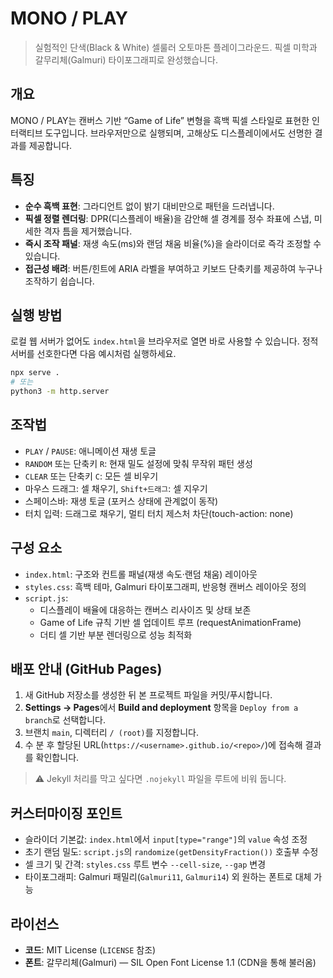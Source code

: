 # MONO / PLAY

> 실험적인 단색(Black & White) 셀룰러 오토마톤 플레이그라운드. 픽셀 미학과 갈무리체(Galmuri) 타이포그래피로 완성했습니다.

## 개요
MONO / PLAY는 캔버스 기반 “Game of Life” 변형을 흑백 픽셀 스타일로 표현한 인터랙티브 도구입니다. 브라우저만으로 실행되며, 고해상도 디스플레이에서도 선명한 결과를 제공합니다.

## 특징
- **순수 흑백 표현**: 그라디언트 없이 밝기 대비만으로 패턴을 드러냅니다.
- **픽셀 정렬 렌더링**: DPR(디스플레이 배율)을 감안해 셀 경계를 정수 좌표에 스냅, 미세한 격자 틈을 제거했습니다.
- **즉시 조작 패널**: 재생 속도(ms)와 랜덤 채움 비율(%)을 슬라이더로 즉각 조정할 수 있습니다.
- **접근성 배려**: 버튼/힌트에 ARIA 라벨을 부여하고 키보드 단축키를 제공하여 누구나 조작하기 쉽습니다.

## 실행 방법
로컬 웹 서버가 없어도 `index.html`을 브라우저로 열면 바로 사용할 수 있습니다. 정적 서버를 선호한다면 다음 예시처럼 실행하세요.

```bash
npx serve .
# 또는
python3 -m http.server
```

## 조작법
- `PLAY` / `PAUSE`: 애니메이션 재생 토글
- `RANDOM` 또는 단축키 `R`: 현재 밀도 설정에 맞춰 무작위 패턴 생성
- `CLEAR` 또는 단축키 `C`: 모든 셀 비우기
- 마우스 드래그: 셀 채우기, `Shift+드래그`: 셀 지우기
- 스페이스바: 재생 토글 (포커스 상태에 관계없이 동작)
- 터치 입력: 드래그로 채우기, 멀티 터치 제스처 차단(touch-action: none)

## 구성 요소
- `index.html`: 구조와 컨트롤 패널(재생 속도·랜덤 채움) 레이아웃
- `styles.css`: 흑백 테마, Galmuri 타이포그래피, 반응형 캔버스 레이아웃 정의
- `script.js`: 
  - 디스플레이 배율에 대응하는 캔버스 리사이즈 및 상태 보존
  - Game of Life 규칙 기반 셀 업데이트 루프 (requestAnimationFrame)
  - 더티 셀 기반 부분 렌더링으로 성능 최적화

## 배포 안내 (GitHub Pages)
1. 새 GitHub 저장소를 생성한 뒤 본 프로젝트 파일을 커밋/푸시합니다.
2. **Settings → Pages**에서 **Build and deployment** 항목을 `Deploy from a branch`로 선택합니다.
3. 브랜치 `main`, 디렉터리 `/ (root)`를 지정합니다.
4. 수 분 후 할당된 URL(`https://<username>.github.io/<repo>/`)에 접속해 결과를 확인합니다.

> ⚠️ Jekyll 처리를 막고 싶다면 `.nojekyll` 파일을 루트에 비워 둡니다.

## 커스터마이징 포인트
- 슬라이더 기본값: `index.html`에서 `input[type="range"]`의 `value` 속성 조정
- 초기 랜덤 밀도: `script.js`의 `randomize(getDensityFraction())` 호출부 수정
- 셀 크기 및 간격: `styles.css` 루트 변수 `--cell-size`, `--gap` 변경
- 타이포그래피: Galmuri 패밀리(`Galmuri11`, `Galmuri14`) 외 원하는 폰트로 대체 가능

## 라이선스
- **코드**: MIT License (`LICENSE` 참조)
- **폰트**: 갈무리체(Galmuri) — SIL Open Font License 1.1 (CDN을 통해 불러옴)
